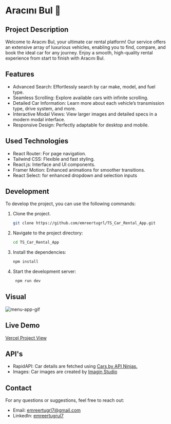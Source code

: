 # Aracını Bul 🚗

## Project Description

Welcome to Aracını Bul, your ultimate car rental platform! Our service offers an extensive array of luxurious vehicles, enabling you to find, compare, and book the ideal car for any journey. Enjoy a smooth, high-quality rental experience from start to finish with Aracını Bul.

## Features

- Advanced Search: Effortlessly search by car make, model, and fuel type.
- Seamless Scrolling: Explore available cars with infinite scrolling.
- Detailed Car Information: Learn more about each vehicle’s transmission type, drive system, and more.
- Interactive Modal Views: View larger images and detailed specs in a modern modal interface.
- Responsive Design: Perfectly adaptable for desktop and mobile.

## Used Technologies

- React Router: For page navigation.
- Tailwind CSS: Flexible and fast styling.
- React.js: Interface and UI components.
- Framer Motion: Enhanced animations for smoother transitions.
- React Select: for enhanced dropdown and selection inputs

## Development

To develop the project, you can use the following commands:

1. Clone the project.

   ```bash
   git clone https://github.com/emreertugrl/TS_Car_Rental_App.git
   ```

2. Navigate to the project directory:

   ```bash
   cd TS_Car_Rental_App
   ```

3. Install the dependencies:

   ```bash
   npm install
   ```

4. Start the development server:

   ```bash
    npm run dev
   ```

## Visual

<img src="./public/car.gif" alt="menu-app-gif">

## Live Demo

<a href="https://ts-car-rental-app.vercel.app/">Vercel Project View</a>

## API's

- RapidAPI: Car details are fetched using [Cars by API Ninjas.](https://rapidapi.com/apininjas/api/cars-by-api-ninjas)
- Images: Car images are created by [Imagin Studio](https://cdn.imagin.studio/getimage)

## Contact

For any questions or suggestions, feel free to reach out:

- Email: emreertugrl7@gmail.com
- LinkedIn: [emreertugrul7](https://www.linkedin.com/in/emreertugrul7/)

